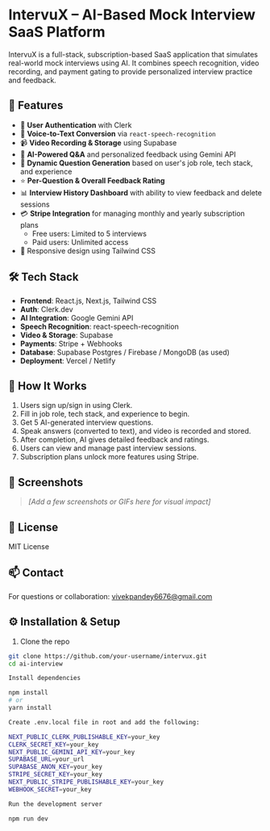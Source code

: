 # IntervuX – AI-Based Mock Interview SaaS Platform

IntervuX is a full-stack, subscription-based SaaS application that simulates real-world mock interviews using AI. It combines speech recognition, video recording, and payment gating to provide personalized interview practice and feedback.

## 🚀 Features

- 🔐 **User Authentication** with Clerk
- 🎤 **Voice-to-Text Conversion** via `react-speech-recognition`
- 📹 **Video Recording & Storage** using Supabase
- 💬 **AI-Powered Q&A** and personalized feedback using Gemini API
- 🧠 **Dynamic Question Generation** based on user's job role, tech stack, and experience
- ⭐ **Per-Question & Overall Feedback Rating**
- 📊 **Interview History Dashboard** with ability to view feedback and delete sessions
- 💳 **Stripe Integration** for managing monthly and yearly subscription plans
  - Free users: Limited to 5 interviews
  - Paid users: Unlimited access
- 📱 Responsive design using Tailwind CSS

## 🛠️ Tech Stack

- **Frontend**: React.js, Next.js, Tailwind CSS
- **Auth**: Clerk.dev
- **AI Integration**: Google Gemini API
- **Speech Recognition**: react-speech-recognition
- **Video & Storage**: Supabase
- **Payments**: Stripe + Webhooks
- **Database**: Supabase Postgres / Firebase / MongoDB (as used)
- **Deployment**: Vercel / Netlify

## 🧪 How It Works

1. Users sign up/sign in using Clerk.
2. Fill in job role, tech stack, and experience to begin.
3. Get 5 AI-generated interview questions.
4. Speak answers (converted to text), and video is recorded and stored.
5. After completion, AI gives detailed feedback and ratings.
6. Users can view and manage past interview sessions.
7. Subscription plans unlock more features using Stripe.

## 📸 Screenshots

> _[Add a few screenshots or GIFs here for visual impact]_

## 🧾 License

MIT License

## 📫 Contact

For questions or collaboration: vivekpandey6676@gmail.com


## ⚙️ Installation & Setup

1. Clone the repo  
```bash
git clone https://github.com/your-username/intervux.git
cd ai-interview

Install dependencies

npm install
# or
yarn install

Create .env.local file in root and add the following:

NEXT_PUBLIC_CLERK_PUBLISHABLE_KEY=your_key
CLERK_SECRET_KEY=your_key
NEXT_PUBLIC_GEMINI_API_KEY=your_key
SUPABASE_URL=your_url
SUPABASE_ANON_KEY=your_key
STRIPE_SECRET_KEY=your_key
NEXT_PUBLIC_STRIPE_PUBLISHABLE_KEY=your_key
WEBHOOK_SECRET=your_key

Run the development server

npm run dev